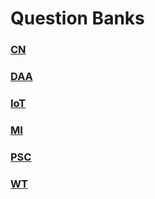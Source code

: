 # Question Banks

### [CN](./question-banks/cn)

### [DAA](./question-banks/daa)

### [IoT](./question-banks/iot)

### [MI](./question-banks/mi)

### [PSC](./question-banks/psc)

### [WT](./question-banks/wt)
